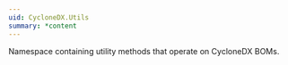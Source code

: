 ```yaml
---
uid: CycloneDX.Utils
summary: *content
---
```

Namespace containing utility methods that operate on CycloneDX BOMs.

